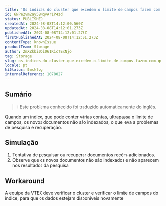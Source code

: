 ```yaml
---
title: 'Os índices do cluster que excedem o limite de campos fazem com que os documentos não sejam indexados.'
id: 6NPe2vm2ay5BMqvAr1P4zd
status: PUBLISHED
createdAt: 2024-08-08T14:12:00.560Z
updatedAt: 2024-08-08T14:12:01.273Z
publishedAt: 2024-08-08T14:12:01.273Z
firstPublishedAt: 2024-08-08T14:12:01.273Z
contentType: knownIssue
productTeam: Storage
author: 2mXZkbi0oi061KicTExNjo
tag: Storage
slug: os-indices-do-cluster-que-excedem-o-limite-de-campos-fazem-com-que-os-documentos-nao-sejam-indexados
locale: pt
kiStatus: Backlog
internalReference: 1078027
---
```


## Sumário

>ℹ️ Este problema conhecido foi traduzido automaticamente do inglês.


Quando um índice, que pode conter várias contas, ultrapassa o limite de campos, os novos documentos não são indexados, o que leva a problemas de pesquisa e recuperação.

## Simulação



1. Tentativa de pesquisar ou recuperar documentos recém-adicionados.
2. Observe que os novos documentos não são indexados e não aparecem nos resultados da pesquisa

## Workaround


A equipe da VTEX deve verificar o cluster e verificar o limite de campos do índice, para que os dados estejam disponíveis novamente.





